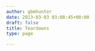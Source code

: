 ```yaml
---
author: gbmhunter
date: 2013-03-03 03:08:45+00:00
draft: false
title: Teardowns
type: page

---
```

